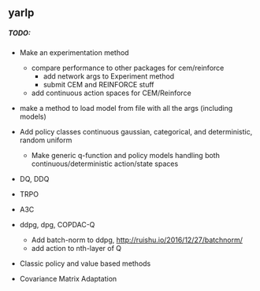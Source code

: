 
## yarlp

##### TODO:

- Make an experimentation method
    - compare performance to other packages for cem/reinforce
        - add network args to Experiment method
        - submit CEM and REINFORCE stuff
    - add continuous action spaces for CEM/Reinforce

- make a method to load model from file with all the args (including models)
- Add policy classes continuous gaussian, categorical, and deterministic, random uniform
    - Make generic q-function and policy models handling both continuous/deterministic action/state spaces

- DQ, DDQ
- TRPO
- A3C
- ddpg, dpg, COPDAC-Q
    - Add batch-norm to ddpg, http://ruishu.io/2016/12/27/batchnorm/
    - add action to nth-layer of Q
- Classic policy and value based methods
- Covariance Matrix Adaptation
